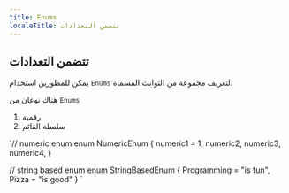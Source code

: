 ```yaml
---
title: Enums
localeTitle: تتضمن التعدادات
---
```

## تتضمن التعدادات

يمكن للمطورين استخدام `Enums` لتعريف مجموعة من الثوابت المسماة.

هناك نوعان من `Enums`

1.  رقمية
2.  سلسلة القائم

 `// numeric enum 
 enum NumericEnum { 
    numeric1 = 1, 
    numeric2, 
    numeric3, 
    numeric4, 
 } 
 
 // string based enum 
 enum StringBasedEnum { 
    Programming = "is fun", 
    Pizza = "is good" 
 } 
`